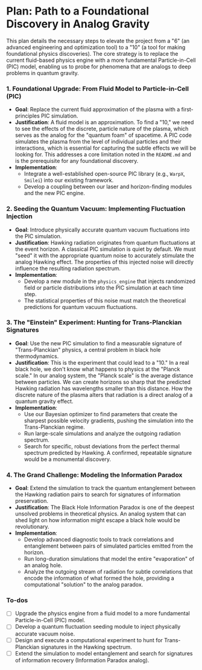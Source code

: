 <!-- 64b025b9-95d2-4aa1-985d-f1492cd78ef0 cdae8f28-07fe-40f8-9a4a-5fc29aa478d7 -->
# Plan: Path to a Foundational Discovery in Analog Gravity

This plan details the necessary steps to elevate the project from a "6" (an advanced engineering and optimization tool) to a "10" (a tool for making foundational physics discoveries). The core strategy is to replace the current fluid-based physics engine with a more fundamental Particle-in-Cell (PIC) model, enabling us to probe for phenomena that are analogs to deep problems in quantum gravity.

### 1. Foundational Upgrade: From Fluid Model to Particle-in-Cell (PIC)

- **Goal**: Replace the current fluid approximation of the plasma with a first-principles PIC simulation.
- **Justification**: A fluid model is an approximation. To find a "10," we need to see the effects of the discrete, particle nature of the plasma, which serves as the analog for the "quantum foam" of spacetime. A PIC code simulates the plasma from the level of individual particles and their interactions, which is essential for capturing the subtle effects we will be looking for. This addresses a core limitation noted in the `README.md` and is the prerequisite for any foundational discovery.
- **Implementation**:
    - Integrate a well-established open-source PIC library (e.g., `WarpX`, `Smilei`) into our existing framework.
    - Develop a coupling between our laser and horizon-finding modules and the new PIC engine.

### 2. Seeding the Quantum Vacuum: Implementing Fluctuation Injection

- **Goal**: Introduce physically accurate quantum vacuum fluctuations into the PIC simulation.
- **Justification**: Hawking radiation originates from quantum fluctuations at the event horizon. A classical PIC simulation is quiet by default. We must "seed" it with the appropriate quantum noise to accurately stimulate the analog Hawking effect. The properties of this injected noise will directly influence the resulting radiation spectrum.
- **Implementation**:
    - Develop a new module in the `physics_engine` that injects randomized field or particle distributions into the PIC simulation at each time step.
    - The statistical properties of this noise must match the theoretical predictions for quantum vacuum fluctuations.

### 3. The "Einstein" Experiment: Hunting for Trans-Planckian Signatures

- **Goal**: Use the new PIC simulation to find a measurable signature of "Trans-Planckian" physics, a central problem in black hole thermodynamics.
- **Justification**: This is the experiment that could lead to a "10." In a real black hole, we don't know what happens to physics at the "Planck scale." In our analog system, the "Planck scale" is the average distance between particles. We can create horizons so sharp that the predicted Hawking radiation has wavelengths smaller than this distance. How the discrete nature of the plasma alters that radiation is a direct analog of a quantum gravity effect.
- **Implementation**:
    - Use our Bayesian optimizer to find parameters that create the sharpest possible velocity gradients, pushing the simulation into the Trans-Planckian regime.
    - Run large-scale simulations and analyze the outgoing radiation spectrum.
    - Search for specific, robust deviations from the perfect thermal spectrum predicted by Hawking. A confirmed, repeatable signature would be a monumental discovery.

### 4. The Grand Challenge: Modeling the Information Paradox

- **Goal**: Extend the simulation to track the quantum entanglement between the Hawking radiation pairs to search for signatures of information preservation.
- **Justification**: The Black Hole Information Paradox is one of the deepest unsolved problems in theoretical physics. An analog system that can shed light on how information might escape a black hole would be revolutionary.
- **Implementation**:
    - Develop advanced diagnostic tools to track correlations and entanglement between pairs of simulated particles emitted from the horizon.
    - Run long-duration simulations that model the entire "evaporation" of an analog hole.
    - Analyze the outgoing stream of radiation for subtle correlations that encode the information of what formed the hole, providing a computational "solution" to the analog paradox.

### To-dos

- [ ] Upgrade the physics engine from a fluid model to a more fundamental Particle-in-Cell (PIC) model.
- [ ] Develop a quantum fluctuation seeding module to inject physically accurate vacuum noise.
- [ ] Design and execute a computational experiment to hunt for Trans-Planckian signatures in the Hawking spectrum.
- [ ] Extend the simulation to model entanglement and search for signatures of information recovery (Information Paradox analog).